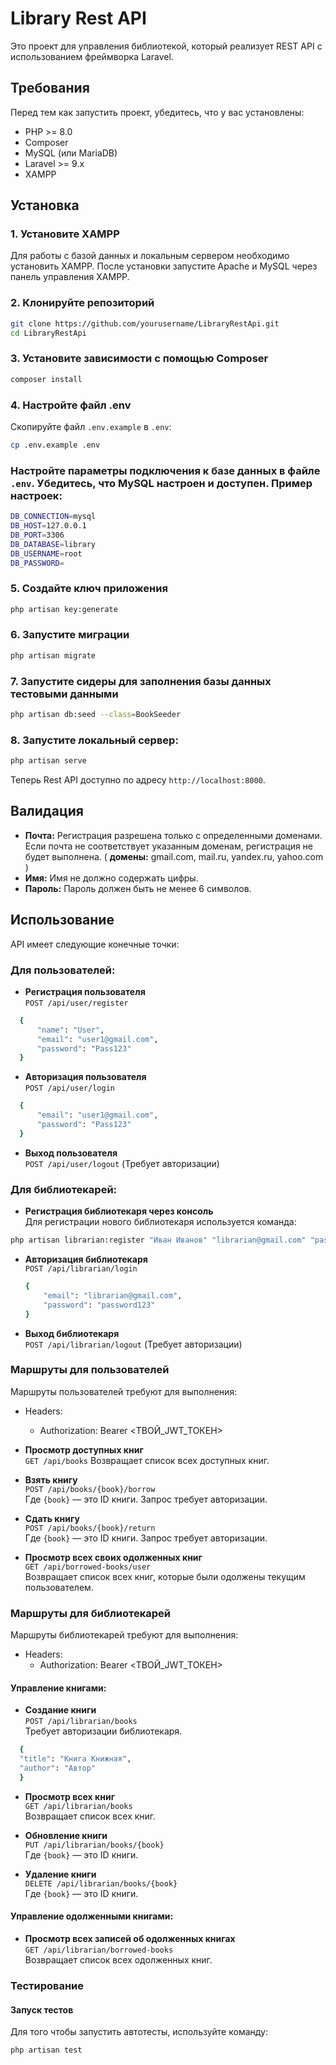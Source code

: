 # Library Rest API
Это проект для управления библиотекой, который реализует REST API с использованием фреймворка Laravel.

## Требования
Перед тем как запустить проект, убедитесь, что у вас установлены:

- PHP >= 8.0
- Composer
- MySQL (или MariaDB)
- Laravel >= 9.x
- XAMPP

## Установка

### 1. Установите XAMPP
Для работы с базой данных и локальным сервером необходимо установить XAMPP. После установки запустите Apache и MySQL через панель управления XAMPP.

### 2. Клонируйте репозиторий
```bash
git clone https://github.com/yourusername/LibraryRestApi.git
cd LibraryRestApi
```

### 3. Установите зависимости с помощью Composer
```bash
composer install
```

### 4. Настройте файл .env
Скопируйте файл `.env.example` в `.env`:
```bash
cp .env.example .env
```

### Настройте параметры подключения к базе данных в файле `.env`. Убедитесь, что MySQL настроен и доступен. Пример настроек:
```bash
DB_CONNECTION=mysql
DB_HOST=127.0.0.1
DB_PORT=3306
DB_DATABASE=library
DB_USERNAME=root
DB_PASSWORD=
```

### 5. Создайте ключ приложения
```bash
php artisan key:generate
```

### 6. Запустите миграции
```bash
php artisan migrate
```

### 7. Запустите сидеры для заполнения базы данных тестовыми данными
```bash
php artisan db:seed --class=BookSeeder
```

### 8. Запустите локальный сервер:
```bash
php artisan serve
```
Теперь Rest API доступно по адресу `http://localhost:8000`.

## Валидация
- **Почта:**  Регистрация разрешена только с определенными доменами. Если почта не соответствует указанным доменам, регистрация не будет выполнена. ( **домены:** gmail.com, mail.ru, yandex.ru, yahoo.com )
- **Имя:**  Имя не должно содержать цифры.
- **Пароль:**  Пароль должен быть не менее 6 символов.

## Использование
API имеет следующие конечные точки:

### Для пользователей:
- **Регистрация пользователя**  
  `POST /api/user/register`

```bash
  {
      "name": "User",
      "email": "user1@gmail.com",
      "password": "Pass123"
  }
```

- **Авторизация пользователя**  
  `POST /api/user/login`
    
```bash
  {
      "email": "user1@gmail.com",
      "password": "Pass123"
  }
```

- **Выход пользователя**  
  `POST /api/user/logout` (Требует авторизации)

### Для библиотекарей:

- **Регистрация библиотекаря через консоль**  
Для регистрации нового библиотекаря используется команда:
```bash
php artisan librarian:register "Иван Иванов" "librarian@gmail.com" "password123"
```
- **Авторизация библиотекаря**  
  `POST /api/librarian/login`

  ```bash
  {
      "email": "librarian@gmail.com",
      "password": "password123"
  }
    ```

- **Выход библиотекаря**  
  `POST /api/librarian/logout` (Требует авторизации)

### Маршруты для пользователей
Маршруты пользователей требуют для выполнения:
- Headers:
    - Authorization: Bearer <ТВОЙ_JWT_ТОКЕН>
    
- **Просмотр доступных книг**  
  `GET /api/books`
   Возвращает список всех доступных книг.

- **Взять книгу**  
  `POST /api/books/{book}/borrow`  
  Где `{book}` — это ID книги. Запрос требует авторизации.

- **Сдать книгу**  
  `POST /api/books/{book}/return`  
  Где `{book}` — это ID книги. Запрос требует авторизации.

- **Просмотр всех своих одолженных книг**  
  `GET /api/borrowed-books/user`  
  Возвращает список всех книг, которые были одолжены текущим пользователем.

### Маршруты для библиотекарей
Маршруты библиотекарей требуют для выполнения:
- Headers:
    - Authorization: Bearer <ТВОЙ_JWT_ТОКЕН>
      
#### Управление книгами:
- **Создание книги**  
  `POST /api/librarian/books`  
  Требует авторизации библиотекаря.
```bash
  {
  "title": "Книга Книжная",
  "author": "Автор"
  }
```

- **Просмотр всех книг**  
  `GET /api/librarian/books`  
  Возвращает список всех книг.

- **Обновление книги**  
  `PUT /api/librarian/books/{book}`  
  Где `{book}` — это ID книги.

- **Удаление книги**  
  `DELETE /api/librarian/books/{book}`  
  Где `{book}` — это ID книги.

#### Управление одолженными книгами:
- **Просмотр всех записей об одолженных книгах**  
  `GET /api/librarian/borrowed-books`  
  Возвращает список всех одолженных книг.


### Тестирование
#### Запуск тестов
Для того чтобы запустить автотесты, используйте команду:
```bash
php artisan test
```

